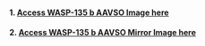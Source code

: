 #### 1. [Access WASP-135 b AAVSO Image here](wasp135b.png)
#### 2. [Access WASP-135 b AAVSO Mirror Image here](wasp135b_mirror.png)